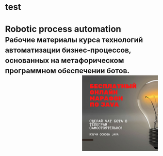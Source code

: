 # test

<h1> 
  Robotic process automation <br />
  <small>
  Рабочие материалы курса технологий автоматизации бизнес-процессов, основанных на метафорическом программном обеспечении ботов.
  </small>
  <img src="frpa_s2.jpeg" align="right" width="250" />
</h1>
